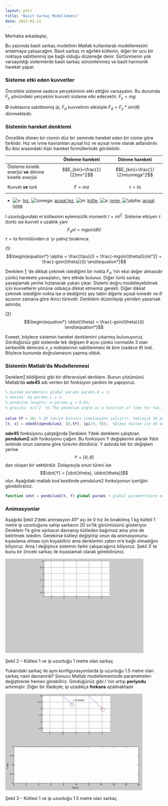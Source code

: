 ```yaml
---
layout: post
title: "Basit Sarkaç Modellemesi"
date: 2015-02-11
---
```


Merhaba arkadaşlar,

Bu yazımda basit sarkaç modelinin Matlab kullanılarak modellemesini anlatmaya çalışacağım. Basit sarkaç $m$ ağırlıklı kütlenin, diğer bir ucu bir noktaya sabitlenmiş ipe bağlı olduğu düzeneğe denir. Sürtünmenin yok varsayıldığı sistemlerde basit sarkaç sönümlenmez ve basit harmonik hareket yapar.

### **Sisteme etki eden kuvvetler**

Öncelikle sisteme sadece yerçekiminin etki ettiğini varsayalım. Bu durumda $F_y$ yönündeki yerçekimi kuvveti sisteme etki edecektir. $F_y = mg$

**O** noktasına sabitlenmiş ip, $F_d$ kuvvetinin etkisiyle  $F_d = F_y*sin(\theta)$ dönmektedir.

### **Sistemin hareket denklemi**

Öncelikle dönen bir cismin düz bir zeminde hareket eden bir cisme göre farklıdır.  Hız ve ivme kavramları açısal hız ve açısal ivme olarak adlandırılır. Bu ikisi arasındaki ilişki hareket formüllerinde görülebilir.

|                                                        | Öteleme hareketi            | Dönme hareketi                   |
| ------------------------------------------------------ | --------------------------- | -------------------------------- |
| Öteleme kinetik enerjisi **ve** dönme kinetik enerjisi | $$E_{kin}=\frac{1}{2}mv^2$$ | $$E_{kin}=\frac{1}{2}m\omega^2$$ |
| Kuvvet **ve** tork                                     | $$F=ma$$                    | $$\tau = I \alpha$$              |

- ![v](http://upload.wikimedia.org/math/9/e/3/9e3669d19b675bd57058fd4664205d2a.png): [hız](http://tr.wikipedia.org/wiki/Hız),  ![\omega](http://upload.wikimedia.org/math/4/d/1/4d1b7b74aba3cfabd624e898d86b4602.png): [açısal hız](http://tr.wikipedia.org/wiki/Açısal_hız), ![m](http://upload.wikimedia.org/math/6/f/8/6f8f57715090da2632453988d9a1501b.png): [kütle](http://tr.wikipedia.org/wiki/Kütle),  ![a](http://upload.wikimedia.org/math/0/c/c/0cc175b9c0f1b6a831c399e269772661.png): [ivme](http://tr.wikipedia.org/wiki/İvme),  ![\alpha](http://upload.wikimedia.org/math/b/c/c/bccfc7022dfb945174d9bcebad2297bb.png): [açısal ivme](http://tr.wikipedia.org/wiki/Açısal_ivme)

 

$l$ uzunluğundaki $m$ kütlesinin eylemsizlik momenti  $I=ml^2$. Sisteme etkiyen $\tau$ (tork) ise kuvvet x uzaklık yani $$F_d x l = mgsin(\theta)l$$
$\tau = I \alpha$ formülünden $\alpha$ ‘yı  yalnız bırakınca:

(1)  $$\begin{equation*} \alpha = \frac{\tau}{I} = \frac{-mgsin(\theta)l}{ml^2} = \frac{-gsin(\theta)}{l} \end{equation*}$$

Denklem [1](#id1982189542) ‘de dikkat çekmek istediğimi bir nokta $F_d$ ‘nin eksi değer almasıdır çünkü harekete yavaşlatıcı, ters etkide bulunur. Diğer türlü sarkaç yavaşlamak yerine hızlanarak yukarı çıkar. Sistemi doğru modelleyebilmek için kuvvetlerin yönüne oldukça dikkat etmemiz gerekli. Diğer dikkat çekmek istediğim nokta ise $\alpha$ dediğimiz şey tabiri diğerle açısal ivmedir ve $\theta$ açısının zamana göre ikinci türevdir. Denklemi düzenleyip yeniden yazarsak aslında;

(2)  $$\begin{equation*} \ddot{\theta} = \frac{-gsin(\theta)}{l} \end{equation*}$$

Eveeet, böylece sistemin hareket denklemini çıkarmış bulunuyoruz. Gördüğünüz gibi sistemde tek değişen $\theta$ açısı çünkü normalde 3 olan serbestlik derecesi $x,y$ noktalarının sabitlenmesi ile bire (sadece $\theta$) indi. Böylece bununda doğrulamasını yapmış olduk.

### **Sistemin Matlab’da Modellenmesi**

Denklem[1](#id1982189542) bildiğimiz gibi bir diferansiyel denklem. Bunun çözümünü Matlab‘da **ode45** adı verilen bir fonksiyon yardımı ile yapıyoruz.

```matlab
% System parameters global params params.m = 1;        
% masses: kg params.L = 1;        
% pendulum lengths: m params.g = 9.81;     
% gravity: m/s^2  %% The pendulum angle as a function of time for two different g and L 

value tF = 20; % 20 saniye botunca simulasyonu çalıştır. Yaklaşık 10 periyod. 
[t, x] = ode45(@pendulum2, [0,tF], [pi/4, 0]);  %Dikey düzlem ile 45 derece açı ile başla, başlangıç hızı 0 olsun.
```

**ode45** fonksiyonu çalıştığında Denklem 1’deki denklemi çalıştıran **pendulum2** adlı fonksiyonu çağırır. Bu fonksiyon Y değişkenini alarak Ydot isminde onun zamana göre türevini döndürür. Y aslında tek bir değişken yerine $$Y = [\theta, \dot{\theta}]$$ dan oluşan bir vektördür. Dolayısıyla onun türevi ise $$\dot{Y} = [\dot{\theta}, \ddot{\theta}]$$ olur.  Aşağıdaki matlab kod kesitinde pendulum2 fonksiyonun içeriğini görebilirsiniz.

```matlab
function xdot = pendulum2(t, Y) global params % global parametrelere erişebilmek için g = params.g; L = params.L; Ydot = [Y(2); -(g/L)*sin(x(1))];
```



### Animasyonlar

Aşağıda Şekil 2’deki animasyon 45° açı ile 0 hız ile bırakılmış 1 kg kütleli 1 metre ip uzunluğuna sahip sarkacın 20 sn’lik görüntüsünü gösteriyor. Denklem 1’e göre sarkacın davranışı kütleden bağımsız ama yine de belirtmek istedim. Gerekirse kütleyi değiştirip onun da animasyonunu kıyaslama olması için koyabiliriz ama denklemin zaten $m$‘e bağlı olmadığını biliyoruz. Ama $l$ değişince sistemin farklı çalışacağınız biliyoruz. Şekil 3′ te bunu bir önceki sarkaç ile kıyaslamalı olarak görebilirsiniz.

![pendulum](https://github.com/mehmetakifakkus/mehmetakifakkus.github.io/blob/master/img/ceng787-robot-locomotion/pendulum/pendulum.gif?raw=true)

Şekil 2 – Kütlesi 1 ve ip uzunluğu 1 metre olan sarkaç

Yukarıdaki sarkaç ile aynı konfigurasyonlarda ip uzunluğu 1.5 metre olan sarkaç nasıl davranırdı? Sonucu Matlab modellememizde parametreleri değiştirerek hemen görebiliriz. Gördüğünüz gibi $l$ ‘nin artışı **periyodu** artırmıştır. Diğer bir ifadeyle; ip uzadıkça **frekans** azalmaktadır

![pendula](https://github.com/mehmetakifakkus/mehmetakifakkus.github.io/blob/master/img/ceng787-robot-locomotion/pendulum/pendula.gif?raw=true)

Şekil 3 – Kütlesi 1 ve ip uzunluğu 1.5 metre olan sarkaç